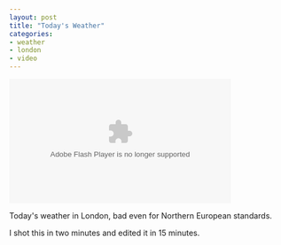 ```yaml
---
layout: post
title: "Today's Weather"
categories:
- weather
- london
- video
---
```

<object type="application/x-shockwave-flash" width="400" height="225" data="http://www.flickr.com/apps/video/stewart.swf?v=109786" classid="clsid:D27CDB6E-AE6D-11cf-96B8-444553540000"> <param name="flashvars" value="intl_lang=en-us&photo_secret=e65be077b5&photo_id=6627761097"></param> <param name="movie" value="http://www.flickr.com/apps/video/stewart.swf?v=109786"></param> <param name="bgcolor" value="#000000"></param> <param name="allowFullScreen" value="true"></param><embed type="application/x-shockwave-flash" src="http://www.flickr.com/apps/video/stewart.swf?v=109786" bgcolor="#000000" allowfullscreen="true" flashvars="intl_lang=en-us&photo_secret=e65be077b5&photo_id=6627761097" height="225" width="400"></embed></object>

Today's weather in London, bad even for Northern European standards.

I shot this in two minutes and edited it in 15 minutes.
